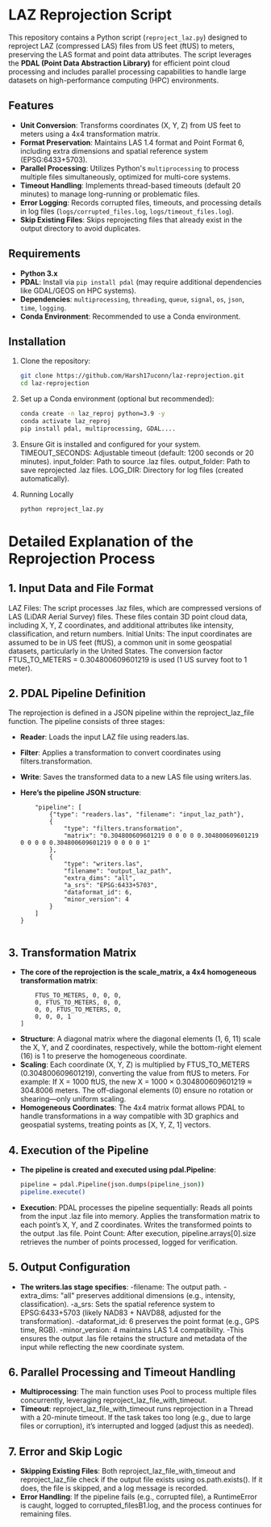 # LAZ Reprojection Script

This repository contains a Python script (`reproject_laz.py`) designed to reproject LAZ (compressed LAS) files from US feet (ftUS) to meters, preserving the LAS format and point data attributes. The script leverages the **PDAL (Point Data Abstraction Library)** for efficient point cloud processing and includes parallel processing capabilities to handle large datasets on high-performance computing (HPC) environments.

## Features
- **Unit Conversion**: Transforms coordinates (X, Y, Z) from US feet to meters using a 4x4 transformation matrix.
- **Format Preservation**: Maintains LAS 1.4 format and Point Format 6, including extra dimensions and spatial reference system (EPSG:6433+5703).
- **Parallel Processing**: Utilizes Python's `multiprocessing` to process multiple files simultaneously, optimized for multi-core systems.
- **Timeout Handling**: Implements thread-based timeouts (default 20 minutes) to manage long-running or problematic files.
- **Error Logging**: Records corrupted files, timeouts, and processing details in log files (`logs/corrupted_files.log`, `logs/timeout_files.log`).
- **Skip Existing Files**: Skips reprojecting files that already exist in the output directory to avoid duplicates.

## Requirements
- **Python 3.x**
- **PDAL**: Install via `pip install pdal` (may require additional dependencies like GDAL/GEOS on HPC systems).
- **Dependencies**: `multiprocessing`, `threading`, `queue`, `signal`, `os`, `json`, `time`, `logging`.
- **Conda Environment**: Recommended to use a Conda environment.

## Installation
1. Clone the repository:
   ```bash
   git clone https://github.com/Harsh17uconn/laz-reprojection.git
   cd laz-reprojection

2. Set up a Conda environment (optional but recommended):
   ```bash
   conda create -n laz_reproj python=3.9 -y
   conda activate laz_reproj
   pip install pdal, multiprocessing, GDAL....

3. Ensure Git is installed and configured for your system.
   TIMEOUT_SECONDS: Adjustable timeout (default: 1200 seconds or 20 minutes).
   input_folder: Path to source .laz files.
   output_folder: Path to save reprojected .laz files.
   LOG_DIR: Directory for log files (created automatically).

5. Running Locally
   ```bash
   python reproject_laz.py

# Detailed Explanation of the Reprojection Process

## 1. Input Data and File Format
LAZ Files: The script processes .laz files, which are compressed versions of LAS (LiDAR Aerial Survey) files. These files contain 3D point cloud data, including X, Y, Z coordinates, and additional attributes like intensity, classification, and return numbers.
Initial Units: The input coordinates are assumed to be in US feet (ftUS), a common unit in some geospatial datasets, particularly in the United States. The conversion factor FTUS_TO_METERS = 0.304800609601219 is used (1 US survey foot to 1 meter).

## 2. PDAL Pipeline Definition
The reprojection is defined in a JSON pipeline within the reproject_laz_file function. The pipeline consists of three stages:

- **Reader**: Loads the input LAZ file using readers.las.
- **Filter**: Applies a transformation to convert coordinates using filters.transformation.
- **Write**: Saves the transformed data to a new LAS file using writers.las.

- **Here’s the pipeline JSON structure**:
   ```{
       "pipeline": [
           {"type": "readers.las", "filename": "input_laz_path"},
           {
               "type": "filters.transformation",
               "matrix": "0.304800609601219 0 0 0 0 0.304800609601219 0 0 0 0 0.304800609601219 0 0 0 0 1"
           },
           {
               "type": "writers.las",
               "filename": "output_laz_path",
               "extra_dims": "all",
               "a_srs": "EPSG:6433+5703",
               "dataformat_id": 6,
               "minor_version": 4
           }
       ]
   }


## 3. Transformation Matrix
- **The core of the reprojection is the scale_matrix, a 4x4 homogeneous transformation matrix**:
   ```scale_matrix = [
       FTUS_TO_METERS, 0, 0, 0,
       0, FTUS_TO_METERS, 0, 0,
       0, 0, FTUS_TO_METERS, 0,
       0, 0, 0, 1
   ]

- **Structure**: A diagonal matrix where the diagonal elements (1, 6, 11) scale the X, Y, and Z coordinates, respectively, while the bottom-right element (16) is 1 to preserve the homogeneous coordinate.
- **Scaling**: Each coordinate (X, Y, Z) is multiplied by FTUS_TO_METERS (0.304800609601219), converting the value from ftUS to meters. For example: If X = 1000 ftUS, the new X = 1000 × 0.304800609601219 ≈ 304.8006 meters. The off-diagonal elements (0) ensure no rotation or shearing—only uniform scaling.
- **Homogeneous Coordinates**: The 4x4 matrix format allows PDAL to handle transformations in a way compatible with 3D graphics and geospatial systems, treating points as [X, Y, Z, 1] vectors.

## 4. Execution of the Pipeline
- **The pipeline is created and executed using pdal.Pipeline**:
   ```bash
   pipeline = pdal.Pipeline(json.dumps(pipeline_json))
   pipeline.execute()

- **Execution**: PDAL processes the pipeline sequentially:
   Reads all points from the input .laz file into memory.
   Applies the transformation matrix to each point’s X, Y, and Z coordinates.
   Writes the transformed points to the output .las file.
   Point Count: After execution, pipeline.arrays[0].size retrieves the number of points processed, logged for verification.

## 5. Output Configuration
- **The writers.las stage specifies**:
-filename: The output path.
-extra_dims: "all" preserves additional dimensions (e.g., intensity, classification).
-a_srs: Sets the spatial reference system to EPSG:6433+5703 (likely NAD83 + NAVD88, adjusted for the transformation).
-dataformat_id: 6 preserves the point format (e.g., GPS time, RGB).
-minor_version: 4 maintains LAS 1.4 compatibility.
-This ensures the output .las file retains the structure and metadata of the input while reflecting the new coordinate system.

## 6. Parallel Processing and Timeout Handling
- **Multiprocessing**: The main function uses Pool to process multiple files concurrently, leveraging reproject_laz_file_with_timeout.
- **Timeout**: reproject_laz_file_with_timeout runs reprojection in a Thread with a 20-minute timeout. If the task takes too long (e.g., due to large files or corruption), it’s interrupted and logged (adjust this as needed).

## 7. Error and Skip Logic
- **Skipping Existing Files**: Both reproject_laz_file_with_timeout and reproject_laz_file check if the output file exists using os.path.exists(). If it does, the file is skipped, and a log message is recorded.
- **Error Handling**: If the pipeline fails (e.g., corrupted file), a RuntimeError is caught, logged to corrupted_filesB1.log, and the process continues for remaining files.
